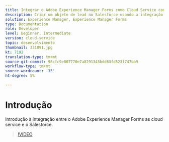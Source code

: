 ```yaml
---
title: Integrar o Adobe Experience Manager Forms como Cloud Service com o Salesforce
description: Criar um objeto de lead no Salesforce usando a integração
solution: Experience Manager, Experience Manager Forms
type: Documentation
role: Developer
level: Beginner, Intermediate
version: cloud-service
topic: desenvolvimento
thumbnail: 331891.jpg
kt: 7192
translation-type: tm+mt
source-git-commit: 98cfc9e007770e7a8291343bdd63fd523f747bb9
workflow-type: tm+mt
source-wordcount: '35'
ht-degree: 5%

---
```


# Introdução

Introdução à integração entre o Adobe Experience Manager Forms as cloud service e o Salesforce.

>[!VIDEO](https://video.tv.adobe.com/v/331891/?quality=12&learn=on)
